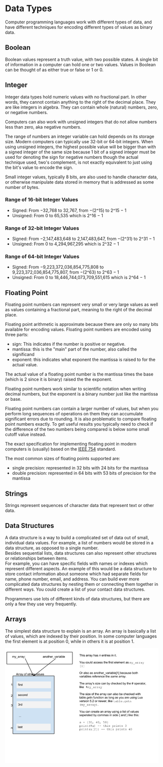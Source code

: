 Data Types
==========

Computer programming languages work with different types of data, and have
different techniques for encoding different types of values as binary data.

Boolean
-------

Boolean values represent a truth value, with two possible states. A single bit of information
in a computer can hold one or two values.  Values in Boolean can be thought of as either
true or false or 1 or 0.

Integer
-------

Integer data types hold numeric values with no fractional part. In other words, they cannot
contain anything to the right of the decimal place.  They are like integers in algebra.
They can contain whole (natural) numbers, zero, or negative numbers.

Computers can also work with unsigned integers that do not allow numbers less than zero,
aka negative numbers.

The range of numbers an integer variable can hold depends on its storage size.  Modern
computers can typically use 32-bit or 64-bit integers.   When using unsigned integers, the
highest possible value will be bigger than with a signed integer of the same size because
1 bit of a signed integer must be used for denoting the sign for negative numbers though
the actual technique used, two's complement, is not exactly equivalent to just using the
bit's value to encode the sign.

Small integer values, typically 8 bits, are also used to handle character data, or
otherwise manipulate data stored in memory that is addressed as some number of bytes.

### Range of 16-bit Integer Values

* Signed: From −32,768 to 32,767, from −(2^15) to 2^15 − 1
* Unsigned: From 0 to 65,535 which is 2^16 − 1

### Range of 32-bit Integer Values

* Signed: From −2,147,483,648 to 2,147,483,647, from −(2^31) to 2^31 − 1
* Unsigned: From 0 to 4,294,967,295 which is 2^32 − 1

### Range of 64-bit Integer Values

* Signed: From −9,223,372,036,854,775,808 to 9,223,372,036,854,775,807, from −(2^63) to 2^63 − 1
* Unsigned: From 0 to 18,446,744,073,709,551,615 which is 2^64 − 1

Floating Point
--------------
<!--
TODO: Put in a diagram of floating point numbers.
TODO: put in some floating point examples
-->

Floating point numbers can represent very small or very large values as well as values
containing a fractional part, meaning to the right of the decimal place.

Floating point arithmetic is approximate because there are only so many bits available
for encoding values.  Floating point numbers are encoded using three parts:

* sign: This indicates if the number is positive or negative.
* mantissa: this is the "main" part of the number, also called the significand
* exponent: this indicates what exponent the mantissa is raised to for the actual value.

The actual value of a floating point number is the mantissa times the base
(which is 2 since it is binary) raised the the exponent.

Floating point numbers work similar to scientific notation when writing decimal numbers,
but the exponent is a binary number just like the mantissa or base.

Floating point numbers can contain a larger number of values, but when you perform
long sequences of operations on them they can accumulate significant errors due to
rounding.  It is also problematic to compare floating point numbers exactly. To get
useful results you typically need to check if the difference of the two numbers being
compared is below some small cutoff value instead.

The exact specification for implementing floating point in modern computers is (usually)
based on the [IEEE 754](https://en.wikipedia.org/wiki/IEEE_floating_point) standard.

The most common sizes of floating points supported are:

* single precision: represented in 32 bits with 24 bits for the mantissa
* double precision: represented in 64 bits with 53 bits of precision for the mantissa

Strings
-------
<!-- TODO: give some examples of using strings -->

Strings represent sequences of character data that represent text or other data.

Data Structures
---------------

A data structure is a way to build a complicated set of data out of small, individual data values.
For example, a list of numbers would be stored in a data structure, as opposed to a single number.  
Besides sequential lists, data structures can also represent other structures or relationships between items.  
For example, you can have specific fields with names or indexes which represent different aspects.  An example of this would be a data structure to store contact information about someone which had separate fields for name, phone number, email, and address.  You can build ever more complicated data structures by nesting them or connecting them together in different ways.  You could create a list of your contact data structures.

Programmers use lots of different kinds of data structures, but there are only a few they use very
frequently.

Arrays
------

The simplest data structure to explain is an array.  An array is basically a list of values, which are indexed
by their position.  In some computer languages the first element is at position 0, while in others it is at position 1.

![Arrays Diagram](Arrays.png "Arrays")
